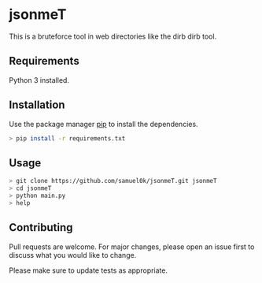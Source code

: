 # jsonmeT

This is a bruteforce tool in web directories like the dirb dirb tool.

## Requirements

Python 3 installed.
 

## Installation

Use the package manager [pip](https://pip.pypa.io/en/stable/) to install the dependencies.

```bash
> pip install -r requirements.txt
```

## Usage

```bash
> git clone https://github.com/samuel0k/jsonmeT.git jsonmeT
> cd jsonmeT
> python main.py
> help 
```

## Contributing
Pull requests are welcome. For major changes, please open an issue first to discuss what you would like to change.

Please make sure to update tests as appropriate.
